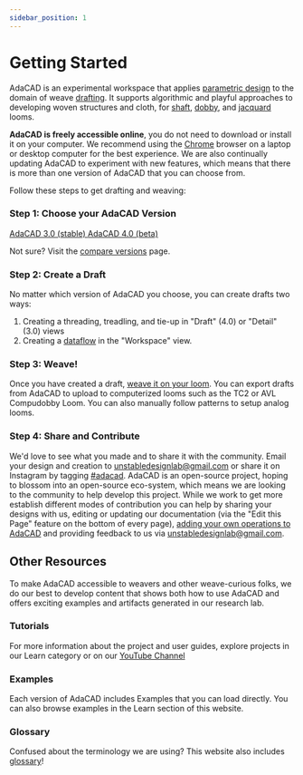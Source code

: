 ```yaml
---
sidebar_position: 1
---
```


# Getting Started
AdaCAD is an experimental workspace that applies [parametric design](./glossary/parametric-design) to the domain of weave [drafting](./glossary/draft). It supports algorithmic and playful approaches to developing woven structures and cloth, for [shaft](./glossary/harness-loom), [dobby](./glossary/direct-tie-loom),  and [jacquard](./glossary/jacquard-loom) looms. 

**AdaCAD is freely accessible online**, you do not need to download or install it on your computer. We recommend using the [Chrome](https://www.google.com/chrome/) browser on a laptop or desktop computer for the best experience. We are also continually updating AdaCAD to experiment with new features, which means that there is more than one version of AdaCAD that you can choose from. 

Follow these steps to get drafting and weaving: 

### Step 1: Choose your AdaCAD Version
<a class='button_open primary' href="https://adacad.org/" target="_blank">AdaCAD 3.0 (stable) </a>
<a class='button_open secondary' href="https://adacad-4-1.web.app/" target="_blank">AdaCAD 4.0 (beta)</a>

Not sure? Visit the [compare versions](./compare_versions.md) page. 

### Step 2: Create a Draft

No matter which version of AdaCAD you choose, you can create drafts two ways: 

1.  Creating a threading, treadling, and tie-up in "Draft" (4.0) or "Detail" (3.0) views
2.  Creating a [dataflow](dataflow.md) in the "Workspace" view.

### Step 3: Weave! 

Once you have created a draft, [weave it on your loom](./weave.md). You can export drafts from AdaCAD to upload to computerized looms such as the TC2 or AVL Compudobby Loom. You can also manually follow patterns to setup analog looms.

### Step 4: Share and Contribute

We'd love to see what you made and to share it with the community. Email your design and creation to unstabledesignlab@gmail.com or share it on Instagram by tagging [#adacad](https://www.instagram.com/explore/tags/adacad/). AdaCAD is an open-source project, hoping to blossom into an open-source eco-system, which means we are looking to the community to help develop this project. While we work to get more establish different modes of contribution you can help by sharing your designs with us, editing or updating our documentation (via the "Edit this Page" feature on the bottom of every page), [adding your own operations to AdaCAD](../../howtodevelop/makeanoperation.md) and providing feedback to us via unstabledesignlab@gmail.com. 



## Other Resources 
To make AdaCAD accessible to weavers and other weave-curious folks, we do our best to develop content that shows both how to use AdaCAD and offers exciting examples and artifacts generated in our research lab. 


### Tutorials
For more information about the project and user guides, explore projects in our Learn category or on our [YouTube Channel](https://www.youtube.com/playlist?list=PLy2lIjrar_02XiqfJG8kLpeWOyCtDXeFJ)


### Examples
Each version of AdaCAD includes Examples that you can load directly. You can also browse examples in the Learn section of this website. 

### Glossary
Confused about the terminology we are using? This website also includes [glossary](../glossary/glossary.md)!


